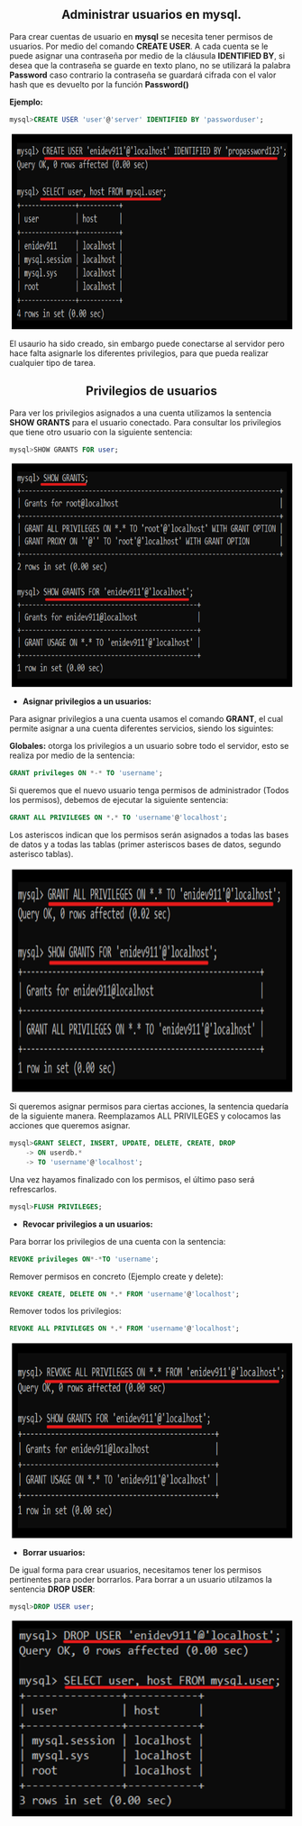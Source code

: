 <h2 align="center">Administrar usuarios en mysql.</h2>

Para crear cuentas de usuario en <b>mysql</b> se necesita tener permisos de usuarios. Por medio del comando <strong>CREATE USER</strong>. A cada cuenta se le puede asignar una contraseña por medio de la cláusula <strong>IDENTIFIED BY</strong>, si desea que la contraseña se guarde en texto plano, no se utilizará la palabra <strong>Password</strong> caso contrario la contraseña se guardará cifrada con el valor hash que es devuelto por la función <strong>Password()</strong>   

<b>Ejemplo:</b>  

```sql
mysql>CREATE USER 'user'@'server' IDENTIFIED BY 'passworduser';
```

<p align="center">
    <img src="img/01_create_user.png" width="500" height="350">
</p>

El usaurio ha sido creado, sin embargo puede conectarse al servidor pero hace falta asignarle los diferentes privilegios, para que pueda realizar cualquier tipo de tarea.  

<h2 align="center">Privilegios de usuarios</h2>  

Para ver los privilegios asignados a una cuenta utilizamos la sentencia <b>SHOW GRANTS</b> para el usuario conectado. Para consultar los privilegios que tiene otro usuario con la siguiente sentencia:  

```sql
mysql>SHOW GRANTS FOR user;
```
<p align="center">
    <img src="img/02_show_privileges.png" width="500" height="400">
</p>


- **Asignar privilegios a un usuarios:**  

Para asignar privilegios a una cuenta usamos el comando **GRANT**, el cual permite asignar a una cuenta diferentes servicios, siendo los siguintes:  

**Globales:** otorga los privilegios a un usuario sobre todo el servidor, esto se realiza por medio de la sentencia: 

```sql
GRANT privileges ON *-* TO 'username';
```

Si queremos que el nuevo usuario tenga permisos de administrador (Todos los permisos), debemos de ejecutar la siguiente sentencia:  

```sql
GRANT ALL PRIVILEGES ON *.* TO 'username'@'localhost';
```
Los asteriscos indican que los permisos serán asignados a todas las bases de datos y a todas las tablas (primer asteriscos bases de datos, segundo asterisco tablas).

<p align="center">
    <img src="img/03_assign_privileges.png" width="500" height="400">
</p>

Si queremos asignar permisos para ciertas acciones, la sentencia quedaría de la siguiente manera. Reemplazamos ALL PRIVILEGES y colocamos las acciones que queremos asignar.


```sql
mysql>GRANT SELECT, INSERT, UPDATE, DELETE, CREATE, DROP
    -> ON userdb.*
    -> TO 'username'@'localhost';
```

Una vez hayamos finalizado con los permisos, el último paso será refrescarlos. 

```sql
mysql>FLUSH PRIVILEGES;
```

- **Revocar privilegios a un usuarios:**

Para borrar los privilegios de una cuenta con la sentencia:

```sql
REVOKE privileges ON*-*TO 'username';
```

Remover permisos en concreto (Ejemplo create y delete):  

```sql
REVOKE CREATE, DELETE ON *.* FROM 'username'@'localhost';
```

Remover todos los privilegios:  

```sql
REVOKE ALL PRIVILEGES ON *.* FROM 'username'@'localhost';
```

<p align="center">
    <img src="img/04_revoke_privileges.png" width="500" height="350">
</p>



- **Borrar usuarios:**  

De igual forma para crear usuarios, necesitamos  tener los permisos pertinentes para poder borrarlos. Para borrar a un usuario utilzamos la sentencia **DROP USER**:  

```sql
mysql>DROP USER user;
```

<p align="center">
    <img src="img/05_delete_user.png" width="500" height="350">
</p>
